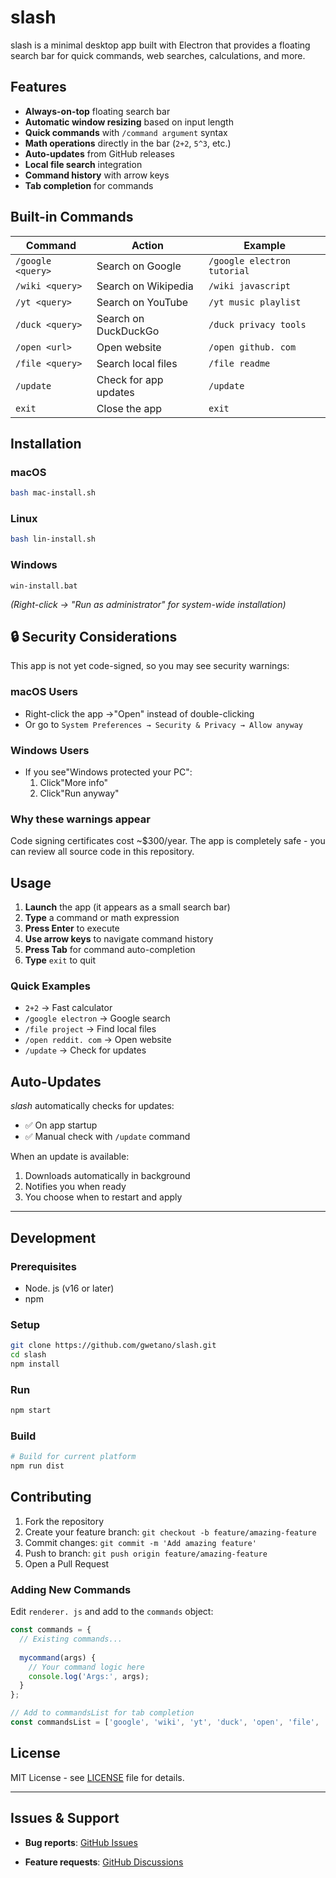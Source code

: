 # slash

slash is a minimal desktop app built with Electron that provides a floating search bar for quick commands, web searches, calculations, and more.

## Features

- **Always-on-top** floating search bar
- **Automatic window resizing** based on input length
- **Quick commands** with `/command argument` syntax
- **Math operations** directly in the bar (`2+2`, `5^3`, etc.)
- **Auto-updates** from GitHub releases
- **Local file search** integration
- **Command history** with arrow keys
- **Tab completion** for commands

## Built-in Commands

| Command | Action | Example |
|---------|--------|---------|
| `/google <query>` | Search on Google | `/google electron tutorial` |
| `/wiki <query>` | Search on Wikipedia | `/wiki javascript` |
| `/yt <query>` | Search on YouTube | `/yt music playlist` |
| `/duck <query>` | Search on DuckDuckGo | `/duck privacy tools` |
| `/open <url>` | Open website | `/open github. com` |
| `/file <query>` | Search local files | `/file readme` |
| `/update` | Check for app updates | `/update` |
| `exit` | Close the app | `exit` |

## Installation

### macOS

```bash
bash mac-install.sh
```

### Linux

```bash
bash lin-install.sh
```

### Windows

```batch
win-install.bat
```

*(Right-click → "Run as administrator" for system-wide installation)*

## 🔒 Security Considerations

This app is not yet code-signed, so you may see security warnings:

### macOS Users

- Right-click the app →"Open" instead of double-clicking
- Or go to `System Preferences → Security & Privacy → Allow anyway`

### Windows Users

- If you see"Windows protected your PC":
  1. Click"More info"
  2. Click"Run anyway"

### Why these warnings appear

Code signing certificates cost ~$300/year. The app is completely safe - you can review all source code in this repository.

## Usage

1. **Launch** the app (it appears as a small search bar)
2. **Type** a command or math expression
3. **Press Enter** to execute
4. **Use arrow keys** to navigate command history
5. **Press Tab** for command auto-completion
6. **Type** `exit` to quit

### Quick Examples

- `2+2` → Fast calculator
- `/google electron` → Google search
- `/file project` → Find local files
- `/open reddit. com` → Open website
- `/update` → Check for updates

## Auto-Updates

*slash* automatically checks for updates:
- ✅ On app startup
- ✅ Manual check with `/update` command

When an update is available:
1. Downloads automatically in background
2. Notifies you when ready
3. You choose when to restart and apply
***

## Development

### Prerequisites

- Node. js (v16 or later)
- npm

### Setup

```bash
git clone https://github.com/gwetano/slash.git
cd slash
npm install
```

### Run

```bash
npm start
```

### Build

```bash
# Build for current platform
npm run dist
```

## Contributing

1. Fork the repository
2. Create your feature branch: `git checkout -b feature/amazing-feature`
3. Commit changes: `git commit -m 'Add amazing feature'`
4. Push to branch: `git push origin feature/amazing-feature`
5. Open a Pull Request

### Adding New Commands

Edit `renderer. js` and add to the `commands` object:

```javascript
const commands = {
  // Existing commands...
  
  mycommand(args) {
    // Your command logic here
    console.log('Args:', args);
  }
};

// Add to commandsList for tab completion
const commandsList = ['google', 'wiki', 'yt', 'duck', 'open', 'file', 'update', 'mycommand'];
```

## License

MIT License - see [LICENSE](LICENSE) file for details.
***

## Issues & Support

- **Bug reports**:  [GitHub Issues](https://github.com/gwetano/slash/issues)

- **Feature requests**: [GitHub Discussions](https://github.com/gwetano/slash/discussions)
